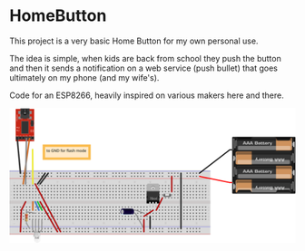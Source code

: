# HomeButton
This project is a very basic Home Button for my own personal use.

The idea is simple, when kids are back from school they push the button and then it sends a notification on a web service (push bullet) that goes ultimately on my phone (and my wife's).

Code for an ESP8266, heavily inspired on various makers here and there.


![proto](esp_bb.svg "proto")
